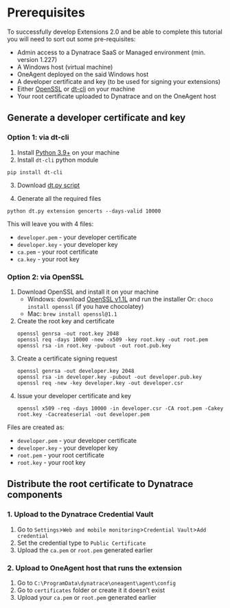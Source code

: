 # Prerequisites

To successfully develop Extensions 2.0 and be able to complete this tutorial you will need to sort out some pre-requisites:
* Admin access to a Dynatrace SaaS or Managed environment (min. version 1.227)
* A Windows host (virtual machine)
* OneAgent deployed on the said Windows host
* A developer certificate and key (to be used for signing your extensions)
* Either [OpenSSL](https://www.openssl.org/source/) or [dt-cli](https://github.com/dynatrace-oss/dt-cli) on your machine
* Your root certificate uploaded to Dynatrace and on the OneAgent host

## Generate a developer certificate and key

### Option 1: via dt-cli
1. Install [Python 3.9+](https://www.python.org/downloads/) on your machine
2. Install `dt-cli` python module
  ```shell
  pip install dt-cli
  ```
3. Download [dt.py script](https://raw.githubusercontent.com/dynatrace-oss/dt-cli/main/dtcli/scripts/dt.py)

4. Generate all the required files
  ```shell
  python dt.py extension gencerts --days-valid 10000
  ```
This will leave you with 4 files:
* `developer.pem` - your developer certificate
* `developer.key` - your developer key
* `ca.pem` - your root certificate
* `ca.key` - your root key

### Option 2: via OpenSSL
1. Download OpenSSL and install it on your machine
   * Windows: download [OpenSSL v1.1L](https://slproweb.com/download/Win64OpenSSL-1_1_1L.exe) and run the installer
      Or: `choco install openssl` (if you have chocolatey)
   * Mac: `brew install openssl@1.1`
2. Create the root key and certificate
   ```shell
   openssl genrsa -out root.key 2048
   openssl req -days 10000 -new -x509 -key root.key -out root.pem
   openssl rsa -in root.key -pubout -out root.pub.key
   ```
4. Create a certificate signing request
   ```shell
   openssl genrsa -out developer.key 2048
   openssl rsa -in developer.key -pubout -out developer.pub.key
   openssl req -new -key developer.key -out developer.csr
   ```
6. Issue your developer certificate and key
   ```shell
   openssl x509 -req -days 10000 -in developer.csr -CA root.pem -Cakey root.key -Cacreateserial -out developer.pem
   ```
Files are created as:
* `developer.pem` - your developer certificate
* `developer.key` - your developer key
* `root.pem` - your root certificate
* `root.key` - your root key

## Distribute the root certificate to Dynatrace components

### 1. Upload to the Dynatrace Credential Vault
1. Go to `Settings`>`Web and mobile monitoring`>`Credential Vault`>`Add credential`
2. Set the credential type to `Public Certificate`
3. Upload the `ca.pem` or `root.pem` generated earlier

### 2. Upload to OneAgent host that runs the extension
1. Go to `C:\ProgramData\dynatrace\oneagent\agent\config`
2. Go to `certificates` folder or create it it doesn't exist
3. Upload your `ca.pem` or `root.pem` generated earlier
